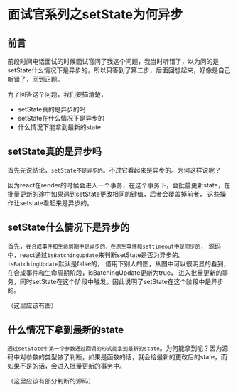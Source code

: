 # 面试官系列之setState为何异步


## 前言

前段时间电话面试的时候面试官问了我这个问题，我当时听错了，以为问的是setState什么情况下是异步的，所以只答到了第二步，后面回想起来，好像是自己听错了，回到正题。  

为了回答这个问题，我们要搞清楚，

- setState真的是异步的吗
- setState在什么情况下是异步的
- 什么情况下能拿到最新的state

## setState真的是异步吗

首先先说结论，`setState不是异步的`。不过它看起来是异步的。为何这样说呢？

因为react在render的时候会进入一个事务，在这个事务下，会批量更新state，在批量更新的途中如果遇到setState更改相同的键值，后者会覆盖掉前者， 这些操作让setstate看起来是异步的。

## setState什么情况下是异步的

首先，`在合成事件和生命周期中是异步的，在原生事件和settimeout中是同步的`，
源码中，react通过`isBatchingUpdate`来判断setState是否为异步的。`isBatchingUpdate`默认是false的，
借用下别人的图，从图中可以很明显的看到，在合成事件和生命周期阶段，isBatchingUpdate更新为true，
进入批量更新的事务，同时setState在这个阶段中触发。因此说明了setState在这个阶段中是异步的。

（这里应该有图）

## 什么情况下拿到最新的state

`通过setState中第一个参数通过回调的形式能拿到最新的state`。为何能拿到呢？因为源码中对参数的类型做了判断，如果是函数的话，就会给最新的更改后的state，而如果不是的话，会进入批量更新的事务中。

（这里应该有部分判断的源码）

